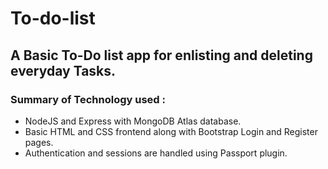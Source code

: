 # To-do-list

## A Basic To-Do list app for enlisting and deleting everyday Tasks.

### Summary of Technology used :


  * NodeJS and Express with MongoDB Atlas database.
  * Basic HTML and CSS frontend along with Bootstrap Login and Register pages.
  * Authentication and sessions are handled using Passport plugin.
  
